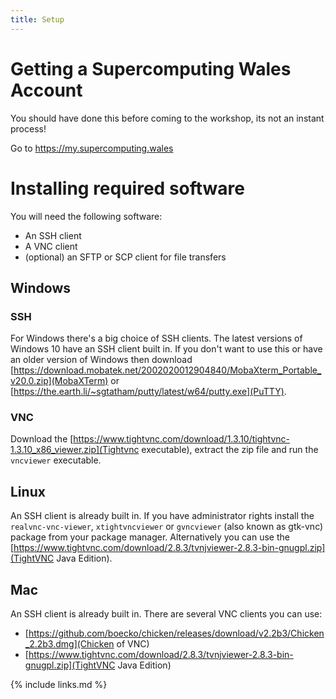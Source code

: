 ```yaml
---
title: Setup
---
```


# Getting a Supercomputing Wales Account

You should have done this before coming to the workshop, its not an instant process!

Go to https://my.supercomputing.wales

# Installing required software
You will need the following software:

* An SSH client
* A VNC client
* (optional) an SFTP or SCP client for file transfers

## Windows

### SSH
For Windows there's a big choice of SSH clients. The latest versions of Windows 10 have an SSH client built in. If you don't want to use this or have an older version of Windows then download [https://download.mobatek.net/2002020012904840/MobaXterm_Portable_v20.0.zip](MobaXTerm) or [https://the.earth.li/~sgtatham/putty/latest/w64/putty.exe](PuTTY). 

### VNC
Download the [https://www.tightvnc.com/download/1.3.10/tightvnc-1.3.10_x86_viewer.zip](Tightvnc executable), extract the zip file and run the `vncviewer` executable.

## Linux

An SSH client is already built in. If you have administrator rights install the `realvnc-vnc-viewer`, `xtightvncviewer` or `gvncviewer` (also known as gtk-vnc) package from your package manager. Alternatively you can use the [https://www.tightvnc.com/download/2.8.3/tvnjviewer-2.8.3-bin-gnugpl.zip](TightVNC Java Edition).

## Mac

An SSH client is already built in. There are several VNC clients you can use:
* [https://github.com/boecko/chicken/releases/download/v2.2b3/Chicken_2.2b3.dmg](Chicken of VNC)
* [https://www.tightvnc.com/download/2.8.3/tvnjviewer-2.8.3-bin-gnugpl.zip](TightVNC Java Edition)


{% include links.md %}
